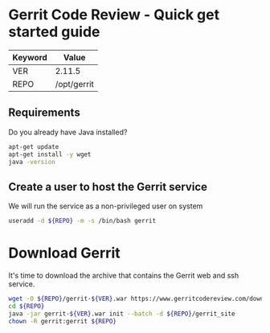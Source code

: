 # Gerrit Code Review - Quick get started guide

Keyword | Value
---- | ----
VER  | 2.11.5
REPO | /opt/gerrit

## Requirements

Do you already have Java installed?

~~~bash
apt-get update
apt-get install -y wget
java -version
~~~

## Create a user to host the Gerrit service

We will run the service as a non-privileged user on system

~~~bash
useradd -d ${REPO} -m -s /bin/bash gerrit
~~~

# Download Gerrit

It's time to download the archive that contains the Gerrit web and ssh service.

~~~bash
wget -O ${REPO}/gerrit-${VER}.war https://www.gerritcodereview.com/download/gerrit-${VER}.war
cd ${REPO}
java -jar gerrit-${VER}.war init --batch -d ${REPO}/gerrit_site
chown -R gerrit:gerrit ${REPO}
~~~
